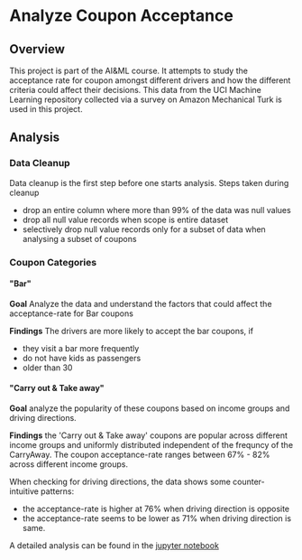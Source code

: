 # Analyze Coupon Acceptance

## Overview
This project is part of the AI&ML course. It attempts to study the acceptance rate for coupon amongst different drivers and how the different criteria could affect their decisions.
This data from the UCI Machine Learning repository collected via a survey on Amazon Mechanical Turk is used in this project. 

## Analysis
### Data Cleanup
Data cleanup is the first step before one starts analysis. Steps taken during cleanup 
* drop an entire column where more than 99% of the data was null values
* drop all null value records when scope is entire dataset
* selectively drop null value records only for a subset of data when analysing a subset of coupons  


### Coupon Categories
#### "Bar"
**Goal**
Analyze the data and understand the factors that could affect the acceptance-rate for Bar coupons

**Findings**
The drivers are more likely to accept the bar coupons, if
- they visit a bar more frequently
- do not have kids as passengers
- older than 30

#### "Carry out & Take away"
**Goal**
analyze the popularity of these coupons based on income groups and driving directions.

**Findings**
the 'Carry out & Take away' coupons are popular across different income groups and uniformly distributed independent of the frequncy of the CarryAway. The coupon acceptance-rate ranges between 67% - 82% across different income groups.

When checking for driving directions, the data shows some counter-intuitive patterns:
- the acceptance-rate is higher at 76% when driving direction is opposite
- the acceptance-rate seems to be lower as 71% when driving direction is same.

A detailed analysis can be found in the [jupyter notebook](https://github.com/KBPratap/ai_ml_coupon_acceptance/blob/main/prompt.ipynb)